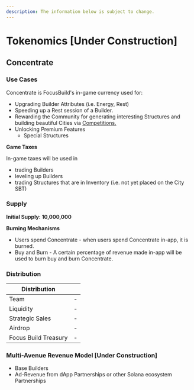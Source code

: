 ```yaml
---
description: The information below is subject to change.
---
```


# Tokenomics \[Under Construction]

## **Concentrate**&#x20;

### Use Cases

Concentrate is FocusBuild's in-game currency used for:

* Upgrading Builder Attributes (i.e. Energy, Rest)
* Speeding up a Rest session of a Builder.
* Rewarding the Community for generating interesting Structures and building beautiful Cities via [Competitions.](building-community.md)
* Unlocking Premium Features&#x20;
  * Special Structures

**Game Taxes**

In-game taxes will be used in

* trading Builders
* leveling up Builders&#x20;
* trading Structures that are in Inventory (i.e. not yet placed on the City SBT)

### **Supply**&#x20;

**Initial Supply: 10,000,000**

**Burning Mechanisms**

* Users spend Concentrate - when users spend Concentrate in-app, it is burned.
* Buy and Burn - A certain percentage of revenue made in-app will be used to burn buy and burn Concentrate.

### **Distribution**

| Distribution         |    |
| -------------------- | -: |
| Team                 |  - |
| Liquidity            |  - |
| Strategic Sales      |  - |
| Airdrop              |  - |
| Focus Build Treasury |  - |

### Multi-Avenue Revenue Model \[Under Construction]&#x20;

* Base Builders
* Ad-Revenue from dApp Partnerships or other Solana ecosystem Partnerships
